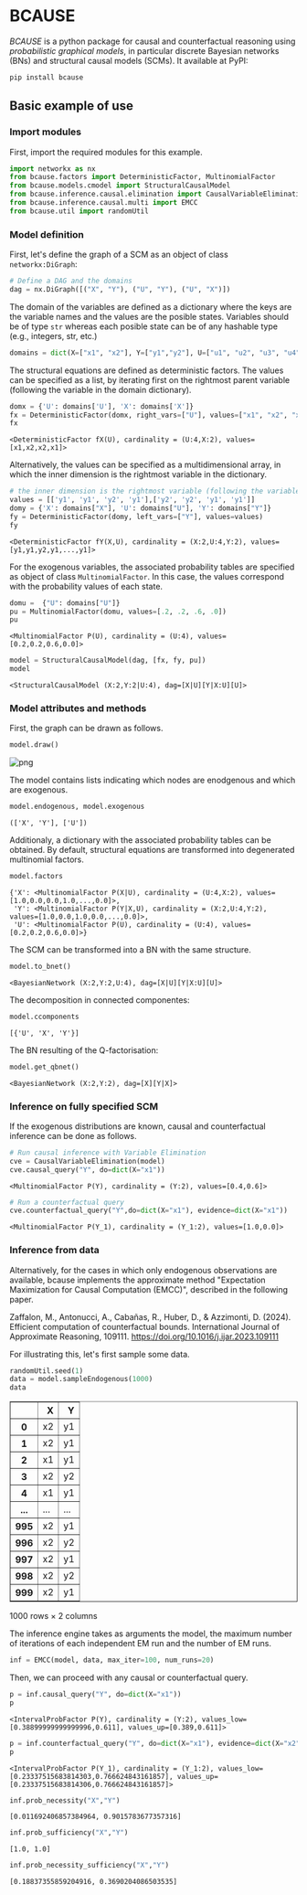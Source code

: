 # BCAUSE

_BCAUSE_ is a python package for causal and counterfactual reasoning using _probabilistic graphical models_, in particular discrete Bayesian networks (BNs) and structural causal models (SCMs). It available at PyPI:

```bash
pip install bcause
```



## Basic example of use

### Import modules
First, import the required modules for this example.


```python
import networkx as nx
from bcause.factors import DeterministicFactor, MultinomialFactor
from bcause.models.cmodel import StructuralCausalModel
from bcause.inference.causal.elimination import CausalVariableElimination
from bcause.inference.causal.multi import EMCC
from bcause.util import randomUtil
```

### Model definition

First, let's define the graph of a SCM as an object of class `networkx:DiGraph`:


```python
# Define a DAG and the domains
dag = nx.DiGraph([("X", "Y"), ("U", "Y"), ("U", "X")])
```

The domain of the variables are defined as a dictionary where the keys are the variable names and the values are the posible states. Variables should be of type `str` whereas each posible state can be of any hashable type (e.g., integers, str, etc.)


```python
domains = dict(X=["x1", "x2"], Y=["y1","y2"], U=["u1", "u2", "u3", "u4"])
```

The structural equations are defined as deterministic factors. The values can be specified as a list, by iterating first on the rightmost parent variable (following the variable in the domain dictionary).


```python
domx = {'U': domains['U'], 'X': domains['X']}
fx = DeterministicFactor(domx, right_vars=["U"], values=["x1", "x2", "x2", "x1"])
fx
```




    <DeterministicFactor fX(U), cardinality = (U:4,X:2), values=[x1,x2,x2,x1]>



Alternatively, the values can be specified as a multidimensional array, in which the inner dimension is the rightmost variable in the dictionary.


```python
# the inner dimension is the rightmost variable (following the variable in the domain dict)
values = [['y1', 'y1', 'y2', 'y1'],['y2', 'y2', 'y1', 'y1']]
domy = {'X': domains["X"], 'U': domains["U"], 'Y': domains["Y"]}
fy = DeterministicFactor(domy, left_vars=["Y"], values=values)
fy
```




    <DeterministicFactor fY(X,U), cardinality = (X:2,U:4,Y:2), values=[y1,y1,y2,y1,...,y1]>



For the exogenous variables, the associated probability tables are specified as object of class `MultinomialFactor`. In this case, the values correspond with the probability values of each state.


```python
domu =  {"U": domains["U"]}
pu = MultinomialFactor(domu, values=[.2, .2, .6, .0])
pu
```




    <MultinomialFactor P(U), cardinality = (U:4), values=[0.2,0.2,0.6,0.0]>




```python
model = StructuralCausalModel(dag, [fx, fy, pu])
model
```




    <StructuralCausalModel (X:2,Y:2|U:4), dag=[X|U][Y|X:U][U]>



### Model attributes and methods

First, the graph can be drawn as follows.


```python
model.draw()
```


    
![png](output_15_0.png)
    


The model contains lists indicating which nodes are enodgenous and which are exogenous.


```python
model.endogenous, model.exogenous
```




    (['X', 'Y'], ['U'])



Additionaly, a dictionary with the associated probability tables can be obtained. By default, structural equations are transformed into degenerated multinomial factors.


```python
model.factors
```




    {'X': <MultinomialFactor P(X|U), cardinality = (U:4,X:2), values=[1.0,0.0,0.0,1.0,...,0.0]>,
     'Y': <MultinomialFactor P(Y|X,U), cardinality = (X:2,U:4,Y:2), values=[1.0,0.0,1.0,0.0,...,0.0]>,
     'U': <MultinomialFactor P(U), cardinality = (U:4), values=[0.2,0.2,0.6,0.0]>}



The SCM can be transformed into a BN with the same structure.


```python
model.to_bnet()
```




    <BayesianNetwork (X:2,Y:2,U:4), dag=[X|U][Y|X:U][U]>



The decomposition in connected componentes:


```python
model.ccomponents
```




    [{'U', 'X', 'Y'}]



The BN resulting of the Q-factorisation:


```python
model.get_qbnet()
```




    <BayesianNetwork (X:2,Y:2), dag=[X][Y|X]>



### Inference on fully specified SCM

If the exogenous distributions are known, causal and counterfactual inference can be done as follows.


```python
# Run causal inference with Variable Elimination
cve = CausalVariableElimination(model)
cve.causal_query("Y", do=dict(X="x1"))
```




    <MultinomialFactor P(Y), cardinality = (Y:2), values=[0.4,0.6]>




```python
# Run a counterfactual query
cve.counterfactual_query("Y",do=dict(X="x1"), evidence=dict(X="x1"))
```




    <MultinomialFactor P(Y_1), cardinality = (Y_1:2), values=[1.0,0.0]>



### Inference from data

Alternatively, for the cases in which only endogenous observations are available, bcause implements the approximate method "Expectation Maximization for Causal Computation (EMCC)", described in the following paper.


Zaffalon, M., Antonucci, A., Cabañas, R., Huber, D., & Azzimonti, D. (2024). Efficient computation of counterfactual bounds. International Journal of Approximate Reasoning, 109111. https://doi.org/10.1016/j.ijar.2023.109111

For illustrating this, let's first sample some data.



```python
randomUtil.seed(1)
data = model.sampleEndogenous(1000)
data
```




<div>
<table border="1" class="dataframe">
  <thead>
    <tr style="text-align: right;">
      <th></th>
      <th>X</th>
      <th>Y</th>
    </tr>
  </thead>
  <tbody>
    <tr>
      <th>0</th>
      <td>x2</td>
      <td>y1</td>
    </tr>
    <tr>
      <th>1</th>
      <td>x2</td>
      <td>y1</td>
    </tr>
    <tr>
      <th>2</th>
      <td>x1</td>
      <td>y1</td>
    </tr>
    <tr>
      <th>3</th>
      <td>x2</td>
      <td>y2</td>
    </tr>
    <tr>
      <th>4</th>
      <td>x1</td>
      <td>y1</td>
    </tr>
    <tr>
      <th>...</th>
      <td>...</td>
      <td>...</td>
    </tr>
    <tr>
      <th>995</th>
      <td>x2</td>
      <td>y1</td>
    </tr>
    <tr>
      <th>996</th>
      <td>x2</td>
      <td>y2</td>
    </tr>
    <tr>
      <th>997</th>
      <td>x2</td>
      <td>y1</td>
    </tr>
    <tr>
      <th>998</th>
      <td>x2</td>
      <td>y2</td>
    </tr>
    <tr>
      <th>999</th>
      <td>x2</td>
      <td>y1</td>
    </tr>
  </tbody>
</table>
<p>1000 rows × 2 columns</p>
</div>



The inference engine takes as arguments the model, the maximum number of iterations of each independent EM run and the number of EM runs.


```python
inf = EMCC(model, data, max_iter=100, num_runs=20)
```

Then, we can proceed with any causal or counterfactual query.


```python
p = inf.causal_query("Y", do=dict(X="x1"))
p
```




    <IntervalProbFactor P(Y), cardinality = (Y:2), values_low=[0.38899999999999996,0.611], values_up=[0.389,0.611]>




```python
p = inf.counterfactual_query("Y", do=dict(X="x1"), evidence=dict(X="x2"))
p
```




    <IntervalProbFactor P(Y_1), cardinality = (Y_1:2), values_low=[0.23337515683814303,0.766624843161857], values_up=[0.23337515683814306,0.766624843161857]>




```python
inf.prob_necessity("X","Y")
```




    [0.011692406857384964, 0.9015783677357316]




```python
inf.prob_sufficiency("X","Y")

```




    [1.0, 1.0]




```python
inf.prob_necessity_sufficiency("X","Y")
```




    [0.18837355859204916, 0.3690204086503535]


